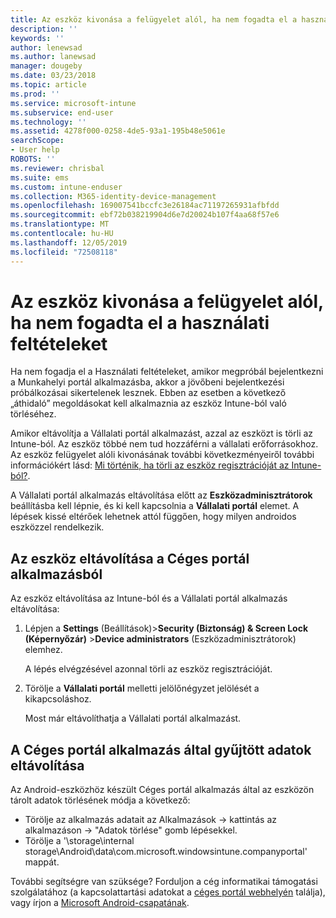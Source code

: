 ```yaml
---
title: Az eszköz kivonása a felügyelet alól, ha nem fogadta el a használati feltételeket | Microsoft Docs
description: ''
keywords: ''
author: lenewsad
ms.author: lanewsad
manager: dougeby
ms.date: 03/23/2018
ms.topic: article
ms.prod: ''
ms.service: microsoft-intune
ms.subservice: end-user
ms.technology: ''
ms.assetid: 4278f000-0258-4de5-93a1-195b48e5061e
searchScope:
- User help
ROBOTS: ''
ms.reviewer: chrisbal
ms.suite: ems
ms.custom: intune-enduser
ms.collection: M365-identity-device-management
ms.openlocfilehash: 169007541bccfc3e26184ac71197265931afbfdd
ms.sourcegitcommit: ebf72b038219904d6e7d20024b107f4aa68f57e6
ms.translationtype: MT
ms.contentlocale: hu-HU
ms.lasthandoff: 12/05/2019
ms.locfileid: "72508118"
---
```

# <a name="remove-your-device-from-management-if-you-declined-terms-of-use"></a>Az eszköz kivonása a felügyelet alól, ha nem fogadta el a használati feltételeket

Ha nem fogadja el a Használati feltételeket, amikor megpróbál bejelentkezni a Munkahelyi portál alkalmazásba, akkor a jövőbeni bejelentkezési próbálkozásai sikertelenek lesznek. Ebben az esetben a következő „áthidaló” megoldásokat kell alkalmaznia az eszköz Intune-ból való törléséhez.

Amikor eltávolítja a Vállalati portál alkalmazást, azzal az eszközt is törli az Intune-ból. Az eszköz többé nem tud hozzáférni a vállalati erőforrásokhoz. Az eszköz felügyelet alóli kivonásának további következményeiről további információkért lásd: [Mi történik, ha törli az eszköz regisztrációját az Intune-ból?](what-happens-if-you-unenroll-your-device-from-intune-android.md).

A Vállalati portál alkalmazás eltávolítása előtt az **Eszközadminisztrátorok** beállításba kell lépnie, és ki kell kapcsolnia a **Vállalati portál** elemet. A lépések kissé eltérőek lehetnek attól függően, hogy milyen androidos eszközzel rendelkezik.

## <a name="removing-the-device-from-the-company-portal-app"></a>Az eszköz eltávolítása a Céges portál alkalmazásból

Az eszköz eltávolítása az Intune-ból és a Vállalati portál alkalmazás eltávolítása:

1. Lépjen a **Settings** (Beállítások)&gt;**Security (Biztonság) &amp; Screen Lock (Képernyőzár)** &gt;**Device administrators** (Eszközadminisztrátorok) elemhez.

    A lépés elvégzésével azonnal törli az eszköz regisztrációját.

2. Törölje a **Vállalati portál** melletti jelölőnégyzet jelölését a kikapcsoláshoz.

    Most már eltávolíthatja a Vállalati portál alkalmazást.

## <a name="removing-data-collected-by-the-company-portal-app"></a>A Céges portál alkalmazás által gyűjtött adatok eltávolítása

Az Android-eszközhöz készült Céges portál alkalmazás által az eszközön tárolt adatok törlésének módja a következő:

- Törölje az alkalmazás adatait az Alkalmazások -> kattintás az alkalmazáson -> "Adatok törlése" gomb lépésekkel.
- Törölje a '\storage\internal storage\Android\data\com.microsoft.windowsintune.companyportal' mappát.


További segítségre van szüksége? Forduljon a cég informatikai támogatási szolgálatához (a kapcsolattartási adatokat a [céges portál webhelyén](https://go.microsoft.com/fwlink/?linkid=2010980) találja), vagy írjon a <a href="mailto:wintunedroidfbk@microsoft.com?subject=I'm having unenrolling my Android device&body=Describe the issue you're experiencing here.">Microsoft Android-csapatának</a>.
